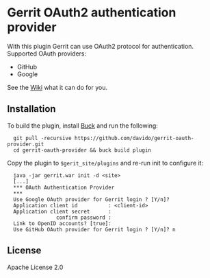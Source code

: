 Gerrit OAuth2 authentication provider
=====================================

With this plugin Gerrit can use OAuth2 protocol for authentication. 
Supported OAuth providers:

* GitHub
* Google

See the [Wiki](https://github.com/davido/gerrit-oauth-provider/wiki) what it can do for you.

Installation
------------

To build the plugin, install [Buck](http://facebook.github.io/buck/setup/install.html)
and run the following:

```
  git pull -recursive https://github.com/davido/gerrit-oauth-provider.git
  cd gerrit-oauth-provider && buck build plugin
```

Copy the plugin to `$gerit_site/plugins` and re-run init to configure it:

```
  java -jar gerrit.war init -d <site>
  [...]
  *** OAuth Authentication Provider
  ***
  Use Google OAuth provider for Gerrit login ? [Y/n]?
  Application client id          : <client-id>
  Application client secret      : 
                confirm password : 
  Link to OpenID accounts? [true]: 
  Use GitHub OAuth provider for Gerrit login ? [Y/n]? n
``` 

License
-------

Apache License 2.0
